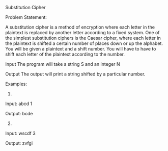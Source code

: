 Substitution Cipher


Problem Statement:

A substitution cipher is a method of encryption where each letter in the plaintext is replaced by another letter according to a fixed system. One of the simplest substitution ciphers is the Caesar cipher, where each letter in the plaintext is shifted a certain number of places down or up the alphabet. You will be given a plaintext and a shift number. You will have to have to shift each letter of the plaintext according to the number.



Input
The program will take a string S and an integer N


Output
The output will print a string shifted by a particular number.



Examples:

1.

Input:
abcd 1


Output:
bcde


2.

Input:
wscdf 3


Output:
zvfgi

